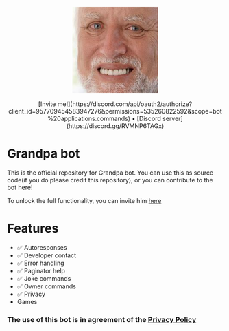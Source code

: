 <p align="center">
    <img src="Logo.jpeg">
</p>
<p align="center">
    [Invite me!](https://discord.com/api/oauth2/authorize?client_id=957709454583947276&permissions=535260822592&scope=bot%20applications.commands) • [Discord server](https://discord.gg/RVMNP6TAGx)
</p>

# Grandpa bot
This is the official repository for Grandpa bot. You can use this as source code(if you do please credit this repository), or you can contribute to the bot here!

To unlock the full functionality, you can invite him [here](https://discord.com/oauth2/authorize?client_id=503720029456695306&scope=bot&permissions=537263168)

# Features

- ✅ Autoresponses
- ✅ Developer contact
- ✅ Error handling
- ✅ Paginator help
- ✅ Joke commands
- ✅ Owner commands
- ✅ Privacy
- Games


### The use of this bot is in agreement of the [Privacy Policy](https://github.com/pogrammar/Grandpa-bot/blob/master/PRIVACY.md)
